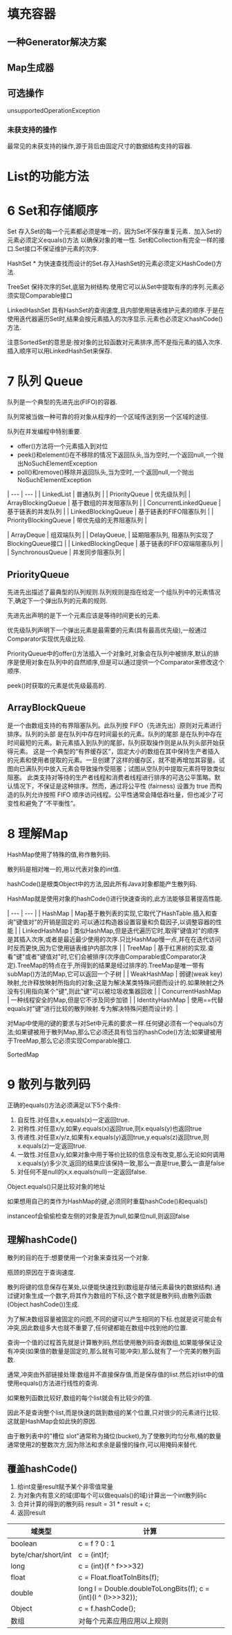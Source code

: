 
# 填充容器

## 一种Generator解决方案

## Map生成器

## 可选操作

unsupportedOperationException

### 未获支持的操作

最常见的未获支持的操作,源于背后由固定尺寸的数据结构支持的容器.

# List的功能方法

# 6 Set和存储顺序

Set             存入Set的每一个元素都必须是唯一的，因为Set不保存重复元素．加入Set的元素必须定义equals()方法
                以确保对象的唯一性. Set和Collection有完全一样的接口.Set接口不保证维护元素的次序.
                
HashSet *       为快速查找而设计的Set.存入HashSet的元素必须定义HashCode()方法.

TreeSet         保持次序的Set,底层为树结构.使用它可以从Set中提取有序的序列.元素必须实现Comparable接口

LinkedHashSet   具有HashSet的查询速度,且内部使用链表维护元素的顺序.于是在使用迭代器遍历Set时,结果会按元素插入的次序显示.元素也必须定义hashCode()方法.

注意SortedSet的意思是:按对象的比较函数对元素排序,而不是指元素的插入次序.插入顺序可以用LinkedHashSet来保存.

# 7 队列 Queue

队列是一个典型的先进先出(FIFO)的容器.

队列常被当做一种可靠的将对象从程序的一个区域传送到另一个区域的途径.

队列在并发编程中特别重要.

- offer()方法将一个元素插入到对位
- peek()和element()在不移除的情况下返回队头,当为空时,一个返回null,一个抛出NoSuchElementException
- poll()和remove()移除并返回队头,当为空时,一个返回null,一个抛出NoSuchElementException


| --- | --- |
| LinkedList | 普通队列 |
| PriorityQueue | 优先级队列| 
| ArrayBlockingQueue | 基于数组的并发阻塞队列 | 
| ConcurrentLinkedQueue | 基于链表的并发队列 | 
| LinkedBlockingQueue | 基于链表的FIFO阻塞队列 | 
| PriorityBlockingQueue | 带优先级的无界阻塞队列 |
 
| ArrayDeque | 组双端队列 | 
| DelayQueue, | 延期阻塞队列, 阻塞队列实现了BlockingQueue接口 | 
| LinkedBlockingDeque | 基于链表的FIFO双端阻塞队列 | 
| SynchronousQueue | 并发同步阻塞队列 |  

## PriorityQueue

先进先出描述了最典型的队列规则.队列规则是指在给定一个组队列中的元素情况下,确定下一个弹出队列的元素的规则.

先进先出声明的是下一个元素应该是等待时间更长的元素.

优先级队列声明下一个弹出元素是最需要的元素(具有最高优先级),一般通过Comparator实现优先级比较.

PriorityQueue中的offer()方法插入一个对象时,对象会在队列中被排序,默认的排序是使用对象在队列中的自然顺序,但是可以通过提供一个Comparator来修改这个顺序.

peek()时获取的元素是优先级最高的.

## ArrayBlockQueue

是一个由数组支持的有界阻塞队列。此队列按 FIFO（先进先出）原则对元素进行排序。队列的头部 是在队列中存在时间最长的元素。队列的尾部 是在队列中存在时间最短的元素。新元素插入到队列的尾部，队列获取操作则是从队列头部开始获得元素。 
这是一个典型的“有界缓存区”，固定大小的数组在其中保持生产者插入的元素和使用者提取的元素。一旦创建了这样的缓存区，就不能再增加其容量。试图向已满队列中放入元素会导致操作受阻塞；试图从空队列中提取元素将导致类似阻塞。 
此类支持对等待的生产者线程和消费者线程进行排序的可选公平策略。默认情况下，不保证是这种排序。然而，通过将公平性 (fairness) 设置为 true 而构造的队列允许按照 FIFO 顺序访问线程。公平性通常会降低吞吐量，但也减少了可变性和避免了“不平衡性”。


# 8 理解Map

HashMap使用了特殊的值,称作散列码.

散列码是相对唯一的,用以代表对象的int值.

hashCode()是根类Object中的方法,因此所有Java对象都能产生散列码.

HashMap就是使用对象的hashCode()进行快速查询的,此方法能够显著提高性能.


| --- | --- |
| HashMap | Map基于散列表的实现,它取代了HashTable.插入和查询"键值对"的开销是固定的.可以通过构造器设置容量和负载因子,以调整容器的性能 |
| LinkedHashMap | 类似HashMap,但是迭代遍历它时,取得"键值对"的顺序是其插入次序,或者是最近最少使用的次序.只比HashMap慢一点,并在在迭代访问时反而更快,因为它使用链表维护内部次序 | 
| TreeMap | 基于红黑树的实现.查看"键"或者"键值对"时,它们会被排序(次序由Comparable或Comparator决定).TreeMap的特点在于,所得到的结果是经过排序的.TreeMap是唯一带有subMap()方法的Map,它可以返回一个子树 | 
| WeakHashMap | 弱键(weak key)映射,允许释放映射所指向的对象;这是为解决某类特殊问题而设计的.如果映射之外没有引用指向某个"键",则此"键"可以被垃圾收集器回收 | 
| ConcurrentHashMap | 一种线程安全的Map,但是它不涉及同步加锁 | 
| IdentityHashMap | 使用==代替equals对"键"进行比较的散列映射.专为解决特殊问题而设计的. |

对Map中使用的键的要求与对Set中元素的要求一样.任何键必须有一个equals()方法;如果键被用于散列Map,那么它必须还具有恰当的hashCode()方法;如果键被用于TreeMap,那么它必须实现Comparable接口.

SortedMap 


# 9 散列与散列码

正确的equals()方法必须满足以下5个条件:
1. 自反性.对任意x,x.equals(x)一定返回true.
2. 对称性.对任意x/y,如果y.equals(x)返回true,则x.equals(y)也返回true
3. 传递性.对任意x/y/z,如果有x.equals(y)返回true,y.equals(z)返回true,则x.equals(z)一定返回true.
4. 一致性.对任意x/y,如果对象中用于等价比较的信息没有改变,那么无论如何调用x.equals(y)多少次,返回的结果应该保持一致,那么一直是true,要么一直是false
5. 对任何不是null的x,x.equals(null)一定返回false.


Object.equals()只是比较对象的地址

如果想用自己的类作为HashMap的键,必须同时重载hashCode()和equals()

instanceof会偷偷检查左侧的对象是否为null,如果位null,则返回false

## 理解hashCode()

散列的目的在于:想要使用一个对象来查找另一个对象.

瓶颈的原因在于查询速度.

散列将键的信息保存在某处,以便能快速找到(数组是存储元素最快的数据结构).通过键对象生成一个数字,将其作为数组的下标,这个数字就是散列码,由散列函数(Object.hashCode())生成.

为了解决数组容量被固定的问题,不同的键可以产生相同的下标.也就是说可能会有冲突,因此数组多大也就不重要了,任何键都能在数组中找到他的位置.

查询一个值的过程首先就是计算散列码,然后使用散列码查询数组,如果能够保证没有冲突(如果值的数量是固定的,那么就有可能冲突),那么就有了一个完美的散列函数.

通常,冲突由外部链接处理:数组并不直接保存值,而是保存值的list.然后对list中的值使用equals()方法进行线性的查询.

如果散列函数比较好,数组的每个list就会有比较少的值.

因此不是查询整个list,而是快速的跳到数组的某个位置,只对很少的元素进行比较.这就是HashMap会如此快的原因.

由于散列表中的"槽位 slot"通常称为捅位(bucket),为了使散列均匀分布,桶的数量通常使用2的整数次方,因为除法和求余是最慢的操作,可以用掩码来替代.

## 覆盖hashCode()

1. 给int变量result赋予某个非零值常量
2. 为对象内有意义的域(即每个可以做equals()的域)计算出一个int散列码c
3. 合并计算的得到的散列码 result = 31 * result + c;
4. 返回result


|域类型|计算|
| --- | --- |
| boolean |c = f ? 0 : 1|
| byte/char/short/int| c = (int)f;  |
 |long      |   c = (int)(f ^ f>>>32)  |
 | float    |    c = Float.floatToInBits(f);  |
 | double   |    long l = Double.doubleToLongBits(f); c = (int)(l ^ (l>>>32));  |
| Object    |   c = f.hashCode();  |
| 数组    |       对每个元素应用应用以上规则  |
